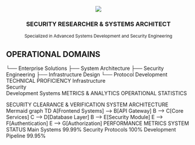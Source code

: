 <div align="center">
  <img src="https://capsule-render.vercel.app/api?type=slice&color=0D1117&height=200&section=header&text=PEROXIC&fontSize=80&animation=fadeIn&fontColor=FFFFFF&fontAlign=51"/>
</div>

<div align="center">
  <h3>SECURITY RESEARCHER & SYSTEMS ARCHITECT</h3>
  <sub>Specialized in Advanced Systems Development and Security Engineering</sub>
</div>

## OPERATIONAL DOMAINS
└── Enterprise Solutions
    ├── System Architecture
    ├── Security Engineering
    ├── Infrastructure Design
    └── Protocol Development
TECHNICAL PROFICIENCY
Infrastructure	
Security	
Development	
Systems	
METRICS & ANALYTICS
OPERATIONAL STATISTICS

SECURITY CLEARANCE & VERIFICATION
SYSTEM ARCHITECTURE
Mermaid
graph TD
    A[Frontend Systems] --> B[API Gateway]
    B --> C[Core Services]
    C --> D[Database Layer]
    B --> E[Security Module]
    E --> F[Authentication]
    E --> G[Authorization]
PERFORMANCE METRICS
SYSTEM STATUS
Main Systems		99.99%
Security Protocols		100%
Development Pipeline		99.95%
